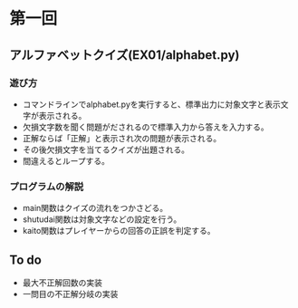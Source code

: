 # 第一回
## アルファベットクイズ(EX01/alphabet.py)
### 遊び方
* コマンドラインでalphabet.pyを実行すると、標準出力に対象文字と表示文字が表示される。
* 欠損文字数を聞く問題がだされるので標準入力から答えを入力する。
* 正解ならば「正解」と表示され次の問題が表示される。
* その後欠損文字を当てるクイズが出題される。
* 間違えるとループする。
### プログラムの解説
* main関数はクイズの流れをつかさどる。
* shutudai関数は対象文字などの設定を行う。
* kaito関数はプレイヤーからの回答の正誤を判定する。
## To do
* 最大不正解回数の実装
* 一問目の不正解分岐の実装